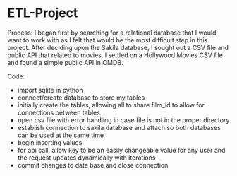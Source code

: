 # ETL-Project

Process:
I began first by searching for a relational database that I would want to work with
as I felt that would be the most difficult step in this project. After deciding upon the Sakila
database, I sought out a CSV file and public API that related to movies. I settled on a Hollywood Movies
CSV file and found a simple public API in OMDB.

Code:
- import sqlite in python
- connect/create database to store my tables
- initially create the tables, allowing all to share film_id to allow for connections between tables
- open csv file with error handling in case file is not in the proper directory
- establish connection to sakila database and attach so both databases can be used at the same time
- begin inserting values
- for api call, allow key to be an easily changeable value for any user and the request updates dynamically with iterations
- commit changes to data base and close connection

